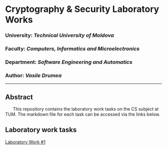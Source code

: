 # Cryptography & Security Laboratory Works

### University: _Technical University of Moldova_
### Faculty: _Computers, Informatics and Microelectronics_
### Department: _Software Engineering and Automatics_
### Author: _Vasile Drumea_

----

## Abstract
&ensp;&ensp;&ensp; This repository contains the laboratory work tasks on the CS subject at TUM. The markdown file for each task can be accessed via the links below.  

## Laboratory work tasks

[Laboratory Work #1](https://github.com/DrVasile/CS-Labs)
